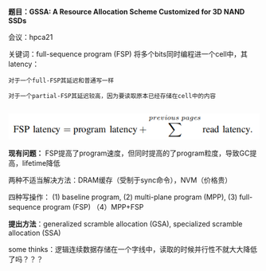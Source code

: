 **题目：GSSA: A Resource Allocation Scheme Customized  for 3D NAND SSDs**

会议：hpca21

关键词：full-sequence program (FSP) 将多个bits同时编程进一个cell中，其latency：

```
对于一个full-FSP其延迟和普通写一样
```


```
对于一个partial-FSP其延迟较高，因为要读取原本已经存储在cell中的内容
```


```
```

![](image/GSSA-A_Resource_Allocation_Scheme_Customized_for_3D_NAND_SSDs/1636628361592.png)

**现有问题：** FSP提高了program速度，但同时提高的了program粒度，导致GC提高，lifetime降低

两种不适当解决方法：DRAM缓存（受制于sync命令），NVM（价格贵）

四种写操作： (1) baseline program, (2) multi-plane program (MPP), (3) full-sequence program (FSP) （4）MPP+FSP

**提出方法**：generalized scramble allocation (GSA), specialized scramble allocation (SSA)



some thinks：逻辑连续数据存储在一个字线中，读取的时候并行性不就大大降低了吗？？？
